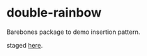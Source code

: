 # double-rainbow

Barebones package to demo insertion pattern.

staged [here](http://brianswisher.com/double-rainbow/).
